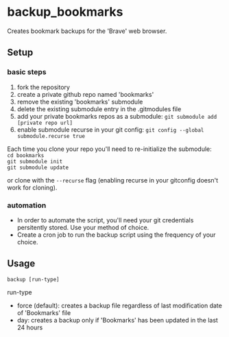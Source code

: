 # backup_bookmarks
Creates bookmark backups for the 'Brave' web browser.

## Setup
### basic steps
1. fork the repository
2. create a private github repo named 'bookmarks'
3. remove the existing 'bookmarks' submodule
4. delete the existing submodule entry in the .gitmodules file
5. add your private bookmarks repos as a submodule: ```git submodule add [private repo url]```
6. enable submodule recurse in your git config: ```git config --global submodule.recurse true```

Each time you clone your repo you'll need to re-initialize the submodule: <br/>
```cd bookmarks``` <br/>
```git submodule init``` <br/>
```git submodule update``` <br/>

or clone with the ```--recurse``` flag (enabling recurse in your gitconfig doesn't work for cloning).

### automation
* In order to automate the script, you'll need your git credentials persitently stored. Use your method of choice.<br/>
* Create a cron job to run the backup script using the frequency of your choice.

## Usage
```backup [run-type]```

run-type
* force (default): creates a backup file regardless of last modification date of 'Bookmarks' file
* day: creates a backup only if 'Bookmarks' has been updated in the last 24 hours
